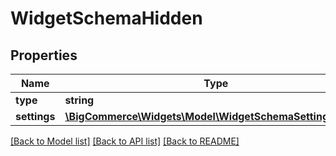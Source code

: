 # WidgetSchemaHidden

## Properties
Name | Type | Description | Notes
------------ | ------------- | ------------- | -------------
**type** | **string** |  | [optional] 
**settings** | [**\BigCommerce\Widgets\Model\WidgetSchemaSettingBase1[]**](WidgetSchemaSettingBase1.md) |  | [optional] 

[[Back to Model list]](../../README.md#documentation-for-models) [[Back to API list]](../../README.md#documentation-for-api-endpoints) [[Back to README]](../../README.md)

